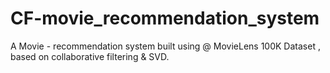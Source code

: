 # CF-movie_recommendation_system
A Movie - recommendation system built using @ MovieLens 100K Dataset ,  based on collaborative filtering &amp; SVD.
